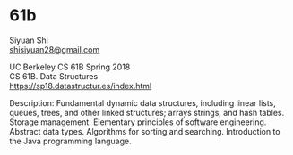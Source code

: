 # 61b
Siyuan Shi  
shisiyuan28@gmail.com

UC Berkeley CS 61B Spring 2018  
CS 61B. Data Structures   
https://sp18.datastructur.es/index.html 

Description: Fundamental dynamic data structures, including linear lists, queues, trees, and other linked structures; arrays strings, and hash tables. Storage management. Elementary principles of software engineering. Abstract data types. Algorithms for sorting and searching. Introduction to the Java programming language.
